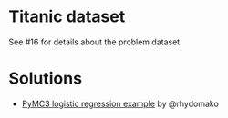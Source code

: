 # Titanic dataset

See #16 for details about the problem dataset.

# Solutions

- [PyMC3 logistic regression example](./rhydomako/pymc3_logistic-regression/2016_09_04_simple_logistic_regression.ipynb) by @rhydomako

